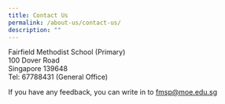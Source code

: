 ```yaml
---
title: Contact Us
permalink: /about-us/contact-us/
description: ""
---
```

<p>Fairfield Methodist School (Primary)<br />100 Dover Road<br />Singapore 139648<br />Tel: 67788431 (General Office)</p>
<p>If you have any feedback, you can write in to&nbsp;<a href="mailto:fmsp@moe.edu.sg" target="">fmsp@moe.edu.sg</a></p>